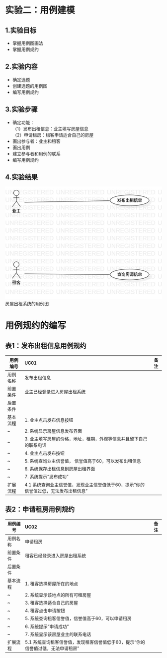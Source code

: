 # 实验二：用例建模
## 1.实验目标
- 掌握用例图画法
- 掌握用例规约
## 2.实验内容
- 确定选题
- 创建选题的用例图
- 编写用例规约
## 3.实验步骤
- 确定功能：  
  （1）发布出租信息：业主填写房屋信息  
  （2）申请租房：租客申请适合自己的房屋  
- 画出参与者：业主和租客
- 画出用例
- 建立参与者和用例的联系
- 编写用例规约
## 4.实验结果
![用例图](./Lab2-UseCaseDiagram.jpg)  
房屋出租系统的用例图  
# 用例规约的编写

## 表1：发布出租信息用例规约  

用例编号  | UC01 | 备注  
-|:-|-  
用例名称  | 发布出租信息  |   
前置条件  |  业主已经登录进入房屋出租系统    |    
后置条件  |      |    
基本流程  | 1. 业主点击发布信息按钮 |    
~| 2. 系统显示房屋信息发布界面 |   
~| 3. 业主填写房屋的价格，地址，租期，外观等信息并且留下自己的联系电话  |   
~| 4. 业主点击发布按钮|  
~| 5. 系统查询业主信誉值， 信誉值高于60，可以发布出租信息 |   
~| 6. 系统保存出租信息到房屋出租界面|  
~| 7. 系统提示“发布成功”|  
扩展流程  | 4.1  系统查询业主信誉值，发现业主信誉值低于60，提示“你的信誉值过低，无法发布出租信息” |    




## 表2：申请租房用例规约  

用例编号  | UC02 | 备注  
-|:-|-  
用例名称  | 申请租房  |   
前置条件  |   租客已经登录进入房屋出租系统   |    
后置条件  |      |    
基本流程  | 1. 租客选择房屋所在的地点 |    
~| 2. 系统显示该地点的所有可租房屋 |   
~| 3. 租客选择适合自己的房屋  |   
~| 4. 租客点击申请按钮  |   
~| 5. 系统查询租客信誉值，信誉值高于60，可以申请租房  |  
~| 6. 系统提示“申请成功”  | 
~| 7. 系统显示该房屋业主的联系电话 | 
扩展流程  | 5.1 系统查询租客信誉值，发现租客信誉值低于60，提示“你的信誉值过低，无法申请租房”  |    
